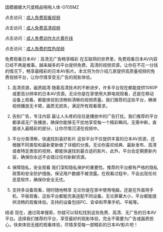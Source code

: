 
国模娜娜大尺度精品啪啪人体-0705MZ

点击访问：<a href="https://heiliao2dmwwy.pages.dev">成人免费观看视频</a>

点击访问：<a href="https://heiliaoll4qsx.pages.dev">成人免费高清视频</a>

点击访问：<a href="https://heiliaowzu4ur.pages.dev">成人免费动作大片黄在线</a>

点击访问：<a href="https://heiliaozj3tjd.pages.dev">成人免费的性色视频</a>


免费观看日本AV：高清无广告畅享精彩
在互联网的世界里，免费观看日本AV内容已经不再是难事。越来越多的平台提供免费、高清的视频资源，让你在不花一分钱的情况下，畅享最精彩的日本AV影片。本文将为你介绍几家提供高质量视频的免费视频平台，让你尽情享受无广告的观影体验。

1. 高清资源，画质超清
随着高清技术的不断进步，许多平台现在都能提供1080P或更高分辨率的日本AV资源。无论你是在家使用大屏电视观看，还是在移动设备上观看，都能体验到流畅和清晰的视频质量。我们推荐的这些平台，确保视频播放无卡顿，画质无损失，满足所有观看需求。

2. 告别广告，专注内容
最让人头疼的往往是播放中的广告打扰。我们推荐的平台都承诺无广告播放，确保你能够无干扰地享受每一个精彩瞬间。无需中断，直接进入最精彩的部分，让你尽情沉浸在视频中。

3. 平台分类清晰，快速找到喜好影片
这些平台不仅提供丰富的日本AV资源，还根据不同类型和最新更新做了详细的分类。无论你喜欢经典、最新发布、高清或者特定类型的视频，都能快速找到最合适的影片。此外，平台会定期更新内容，确保你永远不会错过任何新鲜资源。

4. 保障隐私，安全观看
我们深知隐私保护的重要性。推荐的平台都有严格的隐私政策和安全防护措施，保证用户数据不被泄露。在观看过程中，不会出现任何恶意软件，确保你安全无忧。

5. 支持多设备观看，随时随地畅享
无论你是在家中使用电脑，还是在外面用手机、平板观看，这些平台都能完美适配不同设备。无论屏幕大小，平台都能提供流畅的观看体验。支持的设备包括PC、安卓和苹果手机、平板等。

结语
现在，通过简单搜索，你就可以轻松找到这些免费、高清、无广告的日本AV平台。选择我们推荐的平台，享受最好的观影体验，完全不需要为广告或画质担心。快来体验无缝的观看体验，尽情享受每一部精彩的日本AV影片吧！








<span style="display:none;">[Canonical link]( https://github.com/pop20250709/353407 ）</span>
